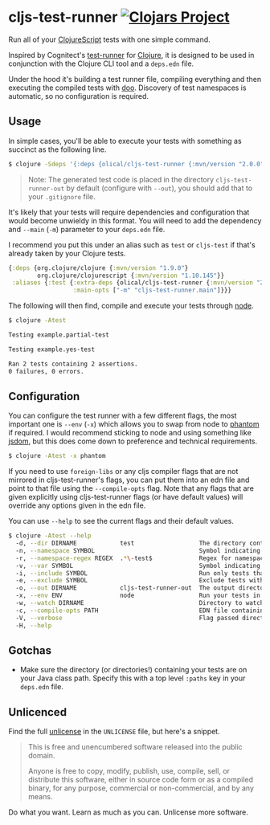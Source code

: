 # cljs-test-runner [![Clojars Project](https://img.shields.io/clojars/v/olical/cljs-test-runner.svg)](https://clojars.org/olical/cljs-test-runner)

Run all of your [ClojureScript][] tests with one simple command.

Inspired by Cognitect's [test-runner][] for [Clojure][], it is designed to be used in conjunction with the Clojure CLI tool and a `deps.edn` file.

Under the hood it's building a test runner file, compiling everything and then executing the compiled tests with [doo][]. Discovery of test namespaces is automatic, so no configuration is required.

## Usage

In simple cases, you'll be able to execute your tests with something as succinct as the following line.

```bash
$ clojure -Sdeps '{:deps {olical/cljs-test-runner {:mvn/version "2.0.0"}}}' -m cljs-test-runner.main
```

> Note: The generated test code is placed in the directory `cljs-test-runner-out` by default (configure with `--out`), you should add that to your `.gitignore` file.

It's likely that your tests will require dependencies and configuration that would become unwieldy in this format. You will need to add the dependency and `--main` (`-m`) parameter to your `deps.edn` file.

I recommend you put this under an alias such as `test` or `cljs-test` if that's already taken by your Clojure tests.

```clojure
{:deps {org.clojure/clojure {:mvn/version "1.9.0"}
        org.clojure/clojurescript {:mvn/version "1.10.145"}}
 :aliases {:test {:extra-deps {olical/cljs-test-runner {:mvn/version "2.0.0"}}
                  :main-opts ["-m" "cljs-test-runner.main"]}}}
```

The following will then find, compile and execute your tests through [node][].

```bash
$ clojure -Atest

Testing example.partial-test

Testing example.yes-test

Ran 2 tests containing 2 assertions.
0 failures, 0 errors.
```

## Configuration

You can configure the test runner with a few different flags, the most important one is `--env` (`-x`) which allows you to swap from node to [phantom][] if required. I would recommend sticking to node and using something like [jsdom][], but this does come down to preference and technical requirements.

```bash
$ clojure -Atest -x phantom
```

If you need to use `foreign-libs` or any cljs compiler flags that are not mirrored in cljs-test-runner's flags, you can put them into an edn file and point to that file using the `--compile-opts` flag. Note that any flags that are given explicitly using cljs-test-runner flags (or have default values) will override any options given in the edn file.

You can use `--help` to see the current flags and their default values.

```bash
$ clojure -Atest --help
  -d, --dir DIRNAME            test                  The directory containing your test files
  -n, --namespace SYMBOL                             Symbol indicating a specific namespace to test.
  -r, --namespace-regex REGEX  .*\-test$             Regex for namespaces to test. Only namespaces ending in '-test' are evaluated by default.
  -v, --var SYMBOL                                   Symbol indicating the fully qualified name of a specific test.
  -i, --include SYMBOL                               Run only tests that have this metadata keyword.
  -e, --exclude SYMBOL                               Exclude tests with this metadata keyword.
  -o, --out DIRNAME            cljs-test-runner-out  The output directory for compiled test code
  -x, --env ENV                node                  Run your tests in either node or phantom.
  -w, --watch DIRNAME                                Directory to watch for changes (alongside the test directory). May be repeated.
  -c, --compile-opts PATH                            EDN file containing opts to be passed to the ClojureScript compiler.
  -V, --verbose                                      Flag passed directly to the ClojureScript compiler to enable verbose compiler output.
  -H, --help
```

## Gotchas

 * Make sure the directory (or directories!) containing your tests are on your Java class path. Specify this with a top level `:paths` key in your `deps.edn` file.

## Unlicenced

Find the full [unlicense][] in the `UNLICENSE` file, but here's a snippet.

>This is free and unencumbered software released into the public domain.
>
>Anyone is free to copy, modify, publish, use, compile, sell, or distribute this software, either in source code form or as a compiled binary, for any purpose, commercial or non-commercial, and by any means.

Do what you want. Learn as much as you can. Unlicense more software.

[clojure]: https://clojure.org/
[clojurescript]: https://clojurescript.org/
[test-runner]: https://github.com/cognitect-labs/test-runner
[doo]: https://github.com/bensu/doo
[node]: https://nodejs.org
[phantom]: http://phantomjs.org/
[jsdom]: https://github.com/jsdom/jsdom
[unlicense]: http://unlicense.org/
